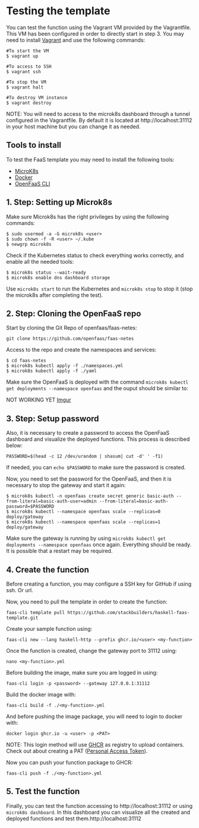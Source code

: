 # Testing the template

You can test the function using the Vagrant VM provided by the Vagrantfile. This VM has been configured in order to directly start in step 3. You may need to install [Vagrant](https://www.vagrantup.com/docs/installation) and use the following commands:

```
#To start the VM
$ vagrant up

#To access to SSH
$ vagrant ssh

#To stop the VM
$ vagrant halt

#To destroy VM instance
$ vagrant destroy
```

NOTE: You will need to access to the microk8s dashboard through a tunnel configured in the Vagrantfile. By default it is located at http://localhost:31112 in your host machine but you can change it as needed.

## Tools to install

To test the FaaS template you may need to install the following tools:

- [MicroK8s](https://ubuntu.com/tutorials/install-a-local-kubernetes-with-microk8s#1-overview)
- [Docker](https://docs.docker.com/get-docker/)
- [OpenFaaS CLI](https://docs.openfaas.com/cli/install/)

## 1. Step: Setting up Microk8s

Make sure Microk8s has the right privileges by using the following commands:

```
$ sudo usermod -a -G microk8s <user>
$ sudo chown -f -R <user> ~/.kube
$ newgrp microk8s
```

Check if the Kubernetes status to check everything works correctly, and enable all the needed tools:

```
$ microk8s status --wait-ready
$ microk8s enable dns dashboard storage
```

Use `microk8s start` to run the Kubernetes and `microk8s stop` to stop it (stop the microk8s after completing the test).

## 2. Step: Cloning the OpenFaaS repo

Start by cloning the Git Repo of openfaas/faas-netes:

`git clone https://github.com/openfaas/faas-netes`

Access to the repo and create the namespaces and services:

```
$ cd faas-netes
$ microk8s kubectl apply -f ./namespaces.yml
$ microk8s kubectl apply -f ./yaml
```

Make sure the OpenFaaS is deployed with the command `microk8s kubectl get deployments --namespace openfaas` and the ouput should be similar to:

NOT WORKING YET
[Imgur](https://imgur.com/72BfGWY)

## 3. Step: Setup password

Also, it is necessary to create a password to access the OpenFaaS dashboard and visualize the deployed functions. This process is described below:

`PASSWORD=$(head -c 12 /dev/urandom | shasum| cut -d' ' -f1)`

If needed, you can `echo $PASSWORD` to make sure the password is created.

Now, you need to set the password for the OpenFaaS, and then it is necessary to stop the gateway and start it again:

```
$ microk8s kubectl -n openfaas create secret generic basic-auth --from-literal=basic-auth-user=admin --from-literal=basic-auth-password=$PASSWORD
$ microk8s kubectl --namespace openfaas scale --replicas=0 deploy/gateway
$ microk8s kubectl --namespace openfaas scale --replicas=1 deploy/gateway
```

Make sure the gateway is running by using `microk8s kubectl get deployments --namespace openfaas` once again. Everything should be ready. It is possible that a restart may be required.

## 4. Create the function

Before creating a function, you may configure a SSH key for GitHub if using ssh. Or url.

Now, you need to pull the template in order to create the function:

`faas-cli template pull https://github.com/stackbuilders/haskell-faas-template.git`

Create your sample function using:

`faas-cli new --lang haskell-http --prefix ghcr.io/<user> <my-function>`

Once the function is created, change the gateway port to 31112 using:

`nano <my-function>.yml`

Before building the image, make sure you are logged in using:

`faas-cli login -p <password> --gateway 127.0.0.1:31112`

Build the docker image with:

`faas-cli build -f ./<my-function>.yml`

And before pushing the image package, you will need to login to docker with:

`docker login ghcr.io -u <user> -p <PAT>`

NOTE: This login method will use [GHCR](https://docs.github.com/en/packages/working-with-a-github-packages-registry/working-with-the-container-registry) as registry to upload containers. Check out about creating a PAT ([Personal Access Token](https://docs.github.com/en/authentication/keeping-your-account-and-data-secure/creating-a-personal-access-token)).

Now you can push your function package to GHCR:

`faas-cli push -f ./<my-function>.yml`

## 5. Test the function

Finally, you can test the function accessing to http://localhost:31112 or using `microk8s dashboard`. In this dashboard you can visualize all the created and deployed functions and test them.http://localhost:31112